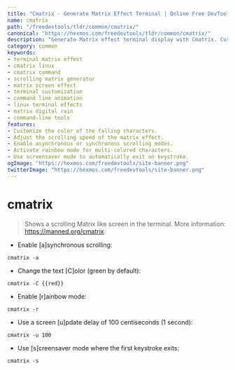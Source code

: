 ```yaml
---
title: "Cmatrix - Generate Matrix Effect Terminal | Online Free DevTools by Hexmos"
name: cmatrix
path: "/freedevtools/tldr/common/cmatrix/"
canonical: "https://hexmos.com/freedevtools/tldr/common/cmatrix/"
description: "Generate Matrix effect terminal display with Cmatrix. Customize color, speed, and scrolling mode for a visually stunning output. Free online tool, no registration required."
category: common
keywords:
- terminal matrix effect
- cmatrix linux
- cmatrix command
- scrolling matrix generator
- matrix screen effect
- terminal customization
- command line animation
- linux terminal effects
- matrix digital rain
- command-line tools
features:
- Customize the color of the falling characters.
- Adjust the scrolling speed of the matrix effect.
- Enable asynchronous or synchronous scrolling modes.
- Activate rainbow mode for multi-colored characters.
- Use screensaver mode to automatically exit on keystroke.
ogImage: "https://hexmos.com/freedevtools/site-banner.png"
twitterImage: "https://hexmos.com/freedevtools/site-banner.png"
---
```


# cmatrix

> Shows a scrolling Matrix like screen in the terminal.
> More information: <https://manned.org/cmatrix>.

- Enable [a]synchronous scrolling:

`cmatrix -a`

- Change the text [C]olor (green by default):

`cmatrix -C {{red}}`

- Enable [r]ainbow mode:

`cmatrix -r`

- Use a screen [u]pdate delay of 100 centiseconds (1 second):

`cmatrix -u 100`

- Use [s]creensaver mode where the first keystroke exits:

`cmatrix -s`
